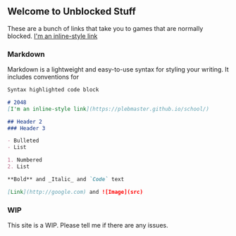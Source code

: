 ## Welcome to Unblocked Stuff

These are a bunch of links that take you to games that are normally blocked.
[I'm an inline-style link](https://plebmaster.github.io/school/)
### Markdown

Markdown is a lightweight and easy-to-use syntax for styling your writing. It includes conventions for

```markdown
Syntax highlighted code block

# 2048
[I'm an inline-style link](https://plebmaster.github.io/school/)

## Header 2
### Header 3

- Bulleted
- List

1. Numbered
2. List

**Bold** and _Italic_ and `Code` text

[Link](http://google.com) and ![Image](src)
```



### WIP

This site is a WIP. Please tell me if there are any issues.
